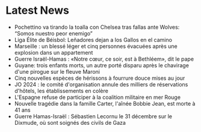 # Latest News
-  Pochettino va tirando la toalla con Chelsea tras fallas ante Wolves: “Somos nuestro peor enemigo”
-  Liga Élite de Béisbol: Leñadores dejan a los Gallos en el camino
-  Marseille : un blessé léger et cinq personnes évacuées après une explosion dans un appartement
-  Guerre Israël-Hamas : «Notre cœur, ce soir, est à Bethléem», dit le pape
-  Guyane: trois enfants morts, un autre porté disparu après le chavirage d'une pirogue sur le fleuve Maroni
-  Cinq nouvelles espèces de hérissons à fourrure douce mises au jour
-  JO 2024 : le comité d'organisation annule des milliers de réservations d'hôtels, les établissements en colère
-  L'Espagne refuse de participer à la coalition militaire en mer Rouge
-  Nouvelle tragédie dans la famille Carter, l'aînée Bobbie Jean, est morte à 41 ans
-  Guerre Hamas-Israël : Sébastien Lecornu le 31 décembre sur le Dixmude, où sont soignés des civils de Gaza
